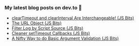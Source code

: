 ### My latest blog posts on dev.to 📖

<!-- BLOG-POST-LIST:START -->
- [clearTimeout and clearInterval Are Interchangeable! (JS Bits)](https://dev.to/cilly_boloe/cleartimeout-and-clearinterval-are-interchangeable-30bg)
- [The URL Object (JS Bits)](https://dev.to/cilly_boloe/the-url-object-js-bits-f7p)
- [Filter Log by Script Source (JS Bits)](https://dev.to/cilly_boloe/filter-log-by-script-source-js-bits-22ji)
- [Cleaner setTimeout Callbacks (JS Bits)](https://dev.to/cilly_boloe/cleaner-settimeout-callbacks-js-bits-2fbe)
- [A Nifty Way to do Basic Argument Validation (JS Bits)](https://dev.to/cilly_boloe/a-nifty-way-to-do-basic-argument-validation-js-bit-49ko)
<!-- BLOG-POST-LIST:END -->


